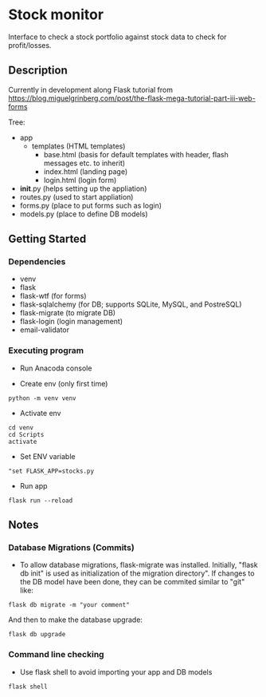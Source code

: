 # Stock monitor

Interface to check a stock portfolio against stock data to check for profit/losses.

## Description

Currently in development along Flask tutorial from https://blog.miguelgrinberg.com/post/the-flask-mega-tutorial-part-iii-web-forms

Tree:

* app
    * templates (HTML templates)
        * base.html (basis for default templates with header, flash messages etc. to inherit)
        * index.html (landing page)
        * login.html (login form)
* __init__.py (helps setting up the appliation)
* routes.py (used to start appliation)
* forms.py (place to put forms such as login)
* models.py (place to define DB models)

## Getting Started

### Dependencies

* venv
* flask
* flask-wtf  (for forms)
* flask-sqlalchemy (for DB; supports SQLite, MySQL, and PostreSQL)
* flask-migrate (to migrate DB)
* flask-login (login management)
* email-validator

### Executing program

* Run Anacoda console

* Create env (only first time)
```
python -m venv venv
```

* Activate env
```
cd venv
cd Scripts
activate
```

* Set ENV variable
```
"set FLASK_APP=stocks.py
```

* Run app
```
flask run --reload
```

## Notes

### Database Migrations (Commits)

* To allow database migrations, flask-migrate was installed. Initially, "flask db init" is used as initialization of the migration directory". If changes to the DB model have been done, they can be commited similar to "git" like:
```
flask db migrate -m "your comment"
```
And then to make the database upgrade:
```
flask db upgrade
```

### Command line checking

* Use flask shell to avoid importing your app and DB models
```
flask shell
```